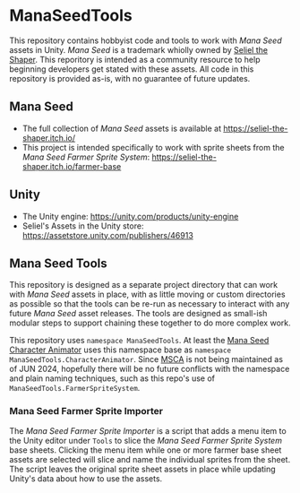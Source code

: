 # ManaSeedTools

This repository contains hobbyist code and tools to work with *Mana Seed* assets in Unity.  *Mana Seed* is a trademark whiolly owned by [Seliel the Shaper](https://www.patreon.com/selieltheshaper).  This reporitory is intended as a community resource to help beginning developers get stated with these assets.  All code in this repository is provided as-is, with no guarantee of future updates.

## Mana Seed

- The full collection of *Mana Seed* assets is available at <https://seliel-the-shaper.itch.io/>
- This project is intended specifically to work with sprite sheets from the *Mana Seed Farmer Sprite System*: <https://seliel-the-shaper.itch.io/farmer-base>

## Unity

- The Unity engine: <https://unity.com/products/unity-engine>
- Seliel's Assets in the Unity store: <https://assetstore.unity.com/publishers/46913>

## Mana Seed Tools

This repository is designed as a separate project directory that can work with *Mana Seed* assets in place, with as little moving or custom directories as possible so that the tools can be re-run as necessary to interact with any future *Mana Seed* asset releases.  The tools are designed as small-ish modular steps to support chaining these together to do more complex work.

This repository uses `namespace ManaSeedTools`.  At least the [Mana Seed Character Animator](https://feendrache.itch.io/mana-seed-character-animator-for-unity) uses this namespace base as `namespace ManaSeedTools.CharacterAnimator`.  Since [MSCA](https://schattenhandel.de/msca/msca-tutorial-version-2-x/) is not being maintained as of JUN 2024, hopefully there will be no future conflicts with the namespace and plain naming techniques, such as this repo's use of `ManaSeedTools.FarmerSpriteSystem`.

### Mana Seed Farmer Sprite Importer

The *Mana Seed Farmer Sprite Importer* is a script that adds a menu item to the Unity editor under `Tools` to slice the *Mana Seed Farmer Sprite System* base sheets.  Clicking the menu item while one or more farmer base sheet assets are selected will slice and name the individual sprites from the sheet.  The script leaves the original sprite sheet assets in place while updating Unity's data about how to use the assets.
